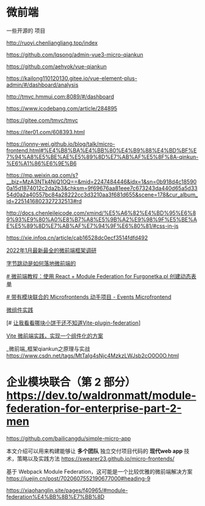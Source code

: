 # 微前端

一些开源的 项目

http://ruoyi.chenliangliang.top/index


https://github.com/lqsong/admin-vue3-micro-qiankun

https://github.com/aehyok/vue-qiankun

https://kailong110120130.gitee.io/vue-element-plus-admin/#/dashboard/analysis

http://tmvc.hmmui.com:8089/#/dashboard

https://www.icodebang.com/article/284895

https://gitee.com/tmvc/tmvc

https://iter01.com/608393.html

https://jonny-wei.github.io/blog/talk/micro-frontend.html#%E4%B8%BA%E4%BB%80%E4%B9%88%E4%BD%BF%E7%94%A8%E5%BE%AE%E5%89%8D%E7%AB%AF%E5%8F%8A-qinkun-%E6%A1%86%E6%9E%B6


https://mp.weixin.qq.com/s?__biz=MzA3NTk4NjQ1OQ==&mid=2247484446&idx=1&sn=0b918d4c185900a15d1874012c2da2b3&chksm=9f69676aa81eee7c673243da440d65a5d3354d0a2a40557bc84a28222cc3d3210aa3f681d655&scene=178&cur_album_id=2251416802327232513#rd

http://docs.chenleileicode.com/xmind/%E5%A6%82%E4%BD%95%E6%89%93%E9%80%A0%E8%B7%A8%E5%9B%A2%E9%98%9F%E5%BE%AE%E5%89%8D%E7%AB%AF%E7%94%9F%E6%80%81/#css-in-js

https://xie.infoq.cn/article/cab16528dc0ecf3514fdfd492



[2022年1月最新最全的微前端框架调研](https://www.cnblogs.com/givingwu/p/15899672.html)

[字节跳动是如何落地微前端的](https://jishuin.proginn.com/p/763bfbd68b38)

[# 微前端教程：使用 React + Module Federation for Furgonetka.pl 创建动态表单](https://tsh.io/blog/micro-frontend-tutorial/)

[# 带有模块联合的 Microfrontends 动手项目 - Events Microfrontend](https://levelup.gitconnected.com/microfrontends-hands-on-project-with-module-federation-events-microfrontend-ce8a7f8a16ad)

[微组件实践](https://www.yuque.com/docs/share/60069dca-a63f-4735-859c-01b3354fe924#Jqu68)

[# [让我看看哪块小饼干还不知道Vite-plugin-federation](https://segmentfault.com/a/1190000041128003)]

[Vite 微前端实践，实现一个组件化的方案](https://developer.51cto.com/article/699398.html)


_微前端_框架qiankun之原理与实战 https://www.csdn.net/tags/MtTaIg4sNjc4MzkzLWJsb2cO0O0O.html

# 企业模块联合（第 2 部分） https://dev.to/waldronmatt/module-federation-for-enterprise-part-2-men


https://github.com/bailicangdu/simple-micro-app


本文介绍可以用来构建能够让 **多个团队** 独立交付项目代码的 **现代web app** 技术，策略以及实践方法
https://swearer23.github.io/micro-frontends/

基于 Webpack Module Federation，这可能是一个比较优雅的微前端解决方案
https://juejin.cn/post/7020607552190677000#heading-9

https://xiaohanglin.site/pages/f40965/#module-federation%E4%BB%8B%E7%BB%8D